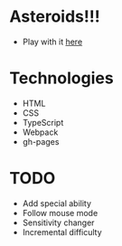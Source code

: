 # Asteroids!!!

- Play with it [here](https://joshuasearle.github.io/asteroids/)

# Technologies

- HTML
- CSS
- TypeScript
- Webpack
- gh-pages

# TODO

- Add special ability
- Follow mouse mode
- Sensitivity changer
- Incremental difficulty